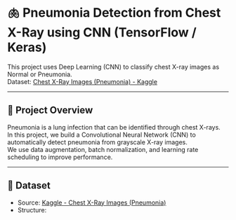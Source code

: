 # 🫁 Pneumonia Detection from Chest X-Ray using CNN (TensorFlow / Keras)

This project uses Deep Learning (CNN) to classify chest X-ray images as Normal or Pneumonia.  
Dataset: [Chest X-Ray Images (Pneumonia) - Kaggle](https://www.kaggle.com/datasets/paultimothymooney/chest-xray-pneumonia)

---

## 🧠 Project Overview

Pneumonia is a lung infection that can be identified through chest X-rays.  
In this project, we build a Convolutional Neural Network (CNN) to automatically detect pneumonia from grayscale X-ray images.  
We use data augmentation, batch normalization, and learning rate scheduling to improve performance.

---

## 📂 Dataset

- Source: [Kaggle - Chest X-Ray Images (Pneumonia)](https://www.kaggle.com/datasets/paultimothymooney/chest-xray-pneumonia)
- Structure:
